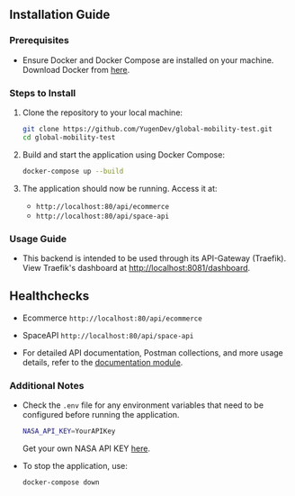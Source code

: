 ## Installation Guide

### Prerequisites
- Ensure Docker and Docker Compose are installed on your machine. Download Docker from [here](https://www.docker.com/get-started).

### Steps to Install
1. Clone the repository to your local machine:
    ```sh
    git clone https://github.com/YugenDev/global-mobility-test.git
    cd global-mobility-test
    ```

2. Build and start the application using Docker Compose:
    ```sh
    docker-compose up --build
    ```

3. The application should now be running. Access it at:
    - `http://localhost:80/api/ecommerce`
    - `http://localhost:80/api/space-api`

### Usage Guide
- This backend is intended to be used through its API-Gateway (Traefik). View Traefik's dashboard at [http://localhost:8081/dashboard](http://localhost:8081/dashboard).

## Healthchecks
- Ecommerce `http://localhost:80/api/ecommerce`
- SpaceAPI `http://localhost:80/api/space-api`

- For detailed API documentation, Postman collections, and more usage details, refer to the [documentation module](docs/Docs.md).

### Additional Notes
- Check the `.env` file for any environment variables that need to be configured before running the application.
    ```sh
    NASA_API_KEY=YourAPIKey
    ```
    Get your own NASA API KEY [here](https://api.nasa.gov/).

- To stop the application, use:
    ```sh
    docker-compose down
    ```